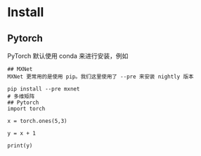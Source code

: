 # Install
## Pytorch
PyTorch 默认使用 conda 来进行安装，例如

```conda install pytorch-cpu -c pytorch
## MXNet
MXNet 更常用的是使用 pip。我们这里使用了 --pre 来安装 nightly 版本

pip install --pre mxnet
# 多维矩阵
## Pytorch
import torch

x = torch.ones(5,3)

y = x + 1

print(y)















